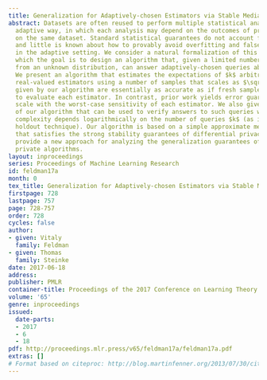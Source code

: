 ```yaml
---
title: Generalization for Adaptively-chosen Estimators via Stable Median
abstract: Datasets are often reused to perform multiple statistical analyses in an
  adaptive way, in which each analysis may depend on the outcomes of previous analyses
  on the same dataset. Standard statistical guarantees do not account for these dependencies
  and little is known about how to provably avoid overfitting and false discovery
  in the adaptive setting. We consider a natural formalization of this problem in
  which the goal is to design an algorithm that, given a limited number of i.i.d. samples
  from an unknown distribution, can answer adaptively-chosen queries about that distribution.
  We present an algorithm that estimates the expectations of $k$ arbitrary adaptively-chosen
  real-valued estimators using a number of samples that scales as $\sqrt{k}$. The answers
  given by our algorithm are essentially as accurate as if fresh samples were used
  to evaluate each estimator. In contrast, prior work yields error guarantees that
  scale with the worst-case sensitivity of each estimator. We also give a version
  of our algorithm that can be used to verify answers to such queries where the sample
  complexity depends logarithmically on the number of queries $k$ (as in the reusable
  holdout technique). Our algorithm is based on a simple approximate median algorithm
  that satisfies the strong stability guarantees of differential privacy. Our techniques
  provide a new approach for analyzing the generalization guarantees of differentially
  private algorithms.
layout: inproceedings
series: Proceedings of Machine Learning Research
id: feldman17a
month: 0
tex_title: Generalization for Adaptively-chosen Estimators via Stable Median
firstpage: 728
lastpage: 757
page: 728-757
order: 728
cycles: false
author:
- given: Vitaly
  family: Feldman
- given: Thomas
  family: Steinke
date: 2017-06-18
address: 
publisher: PMLR
container-title: Proceedings of the 2017 Conference on Learning Theory
volume: '65'
genre: inproceedings
issued:
  date-parts:
  - 2017
  - 6
  - 18
pdf: http://proceedings.mlr.press/v65/feldman17a/feldman17a.pdf
extras: []
# Format based on citeproc: http://blog.martinfenner.org/2013/07/30/citeproc-yaml-for-bibliographies/
---
```

